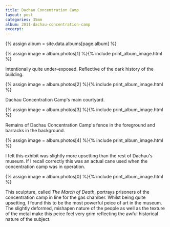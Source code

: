 ```yaml
---
title: Dachau Concentration Camp
layout: post
categories: 35mm
album: 2011-dachau-concentration-camp
excerpt:
---
```

{% assign album = site.data.albums[page.album] %}

{% assign image = album.photos[1] %}{% include print_album_image.html %}

Intentionally quite under-exposed. Reflective of the dark history of the building.

{% assign image = album.photos[2] %}{% include print_album_image.html %}

Dachau Concentration Camp's main courtyard.

{% assign image = album.photos[3] %}{% include print_album_image.html %}

Remains of Dachau Concentration Camp's fence in the foreground and barracks in the background.

{% assign image = album.photos[4] %}{% include print_album_image.html %}

I felt this exhibit was slightly more upsetting than the rest of Dachau's museum. If I recall correctly this was an actual cane used when the concentration camp was in operation.

{% assign image = album.photos[0] %}{% include print_album_image.html %}

This sculpture, called *The March of Death*, portrays prisoners of the concentration camp in line for the gas chamber. Whilst being quite upsetting, I found this to be the most powerful peice of art in the museum. The slightly deformed, mishapen nature of the people as well as the texture of the metal make this peice feel very grim reflecting the awful historical nature of the subject.